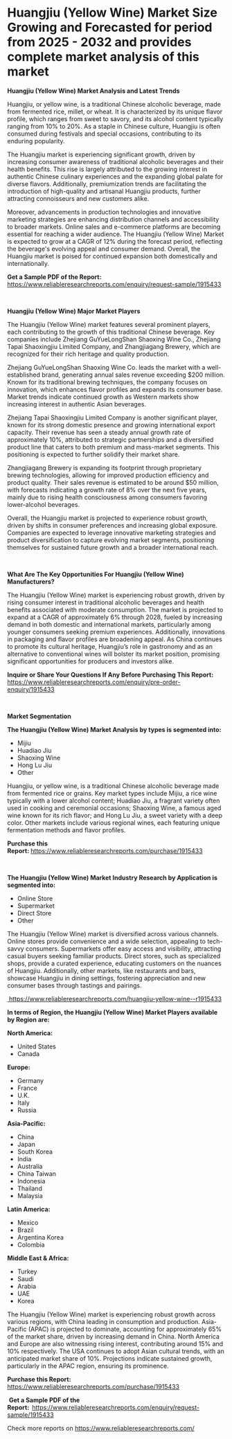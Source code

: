 <p><h1>Huangjiu (Yellow Wine) Market Size Growing and Forecasted for period from 2025 - 2032 and provides complete market analysis of this market</h1></p><p><strong>Huangjiu (Yellow Wine) Market Analysis and Latest Trends</strong></p>
<p><p>Huangjiu, or yellow wine, is a traditional Chinese alcoholic beverage, made from fermented rice, millet, or wheat. It is characterized by its unique flavor profile, which ranges from sweet to savory, and its alcohol content typically ranging from 10% to 20%. As a staple in Chinese culture, Huangjiu is often consumed during festivals and special occasions, contributing to its enduring popularity.</p><p>The Huangjiu market is experiencing significant growth, driven by increasing consumer awareness of traditional alcoholic beverages and their health benefits. This rise is largely attributed to the growing interest in authentic Chinese culinary experiences and the expanding global palate for diverse flavors. Additionally, premiumization trends are facilitating the introduction of high-quality and artisanal Huangjiu products, further attracting connoisseurs and new customers alike.</p><p>Moreover, advancements in production technologies and innovative marketing strategies are enhancing distribution channels and accessibility to broader markets. Online sales and e-commerce platforms are becoming essential for reaching a wider audience. The Huangjiu (Yellow Wine) Market is expected to grow at a CAGR of 12% during the forecast period, reflecting the beverage's evolving appeal and consumer demand. Overall, the Huangjiu market is poised for continued expansion both domestically and internationally.</p></p>
<p><strong>Get a Sample PDF of the Report:&nbsp;</strong> <a href="https://www.reliableresearchreports.com/enquiry/request-sample/1915433?utm_campaign=2177&utm_medium=2&utm_source=Github&utm_content=ia&utm_term=04022025&utm_id=huangjiu-yellow-wine">https://www.reliableresearchreports.com/enquiry/request-sample/1915433</a></p>
<p>&nbsp;</p>
<p><strong>Huangjiu (Yellow Wine) Major Market Players</strong></p>
<p><p>The Huangjiu (Yellow Wine) market features several prominent players, each contributing to the growth of this traditional Chinese beverage. Key companies include Zhejiang GuYueLongShan Shaoxing Wine Co., Zhejiang Tapai Shaoxingjiu Limited Company, and Zhangjiagang Brewery, which are recognized for their rich heritage and quality production.</p><p>Zhejiang GuYueLongShan Shaoxing Wine Co. leads the market with a well-established brand, generating annual sales revenue exceeding $200 million. Known for its traditional brewing techniques, the company focuses on innovation, which enhances flavor profiles and expands its consumer base. Market trends indicate continued growth as Western markets show increasing interest in authentic Asian beverages.</p><p>Zhejiang Tapai Shaoxingjiu Limited Company is another significant player, known for its strong domestic presence and growing international export capacity. Their revenue has seen a steady annual growth rate of approximately 10%, attributed to strategic partnerships and a diversified product line that caters to both premium and mass-market segments. This positioning is expected to further solidify their market share.</p><p>Zhangjiagang Brewery is expanding its footprint through proprietary brewing technologies, allowing for improved production efficiency and product quality. Their sales revenue is estimated to be around $50 million, with forecasts indicating a growth rate of 8% over the next five years, mainly due to rising health consciousness among consumers favoring lower-alcohol beverages.</p><p>Overall, the Huangjiu market is projected to experience robust growth, driven by shifts in consumer preferences and increasing global exposure. Companies are expected to leverage innovative marketing strategies and product diversification to capture evolving market segments, positioning themselves for sustained future growth and a broader international reach.</p></p>
<p>&nbsp;</p>
<p><strong>What Are The Key Opportunities For Huangjiu (Yellow Wine) Manufacturers?</strong></p>
<p><p>The Huangjiu (Yellow Wine) market is experiencing robust growth, driven by rising consumer interest in traditional alcoholic beverages and health benefits associated with moderate consumption. The market is projected to expand at a CAGR of approximately 6% through 2028, fueled by increasing demand in both domestic and international markets, particularly among younger consumers seeking premium experiences. Additionally, innovations in packaging and flavor profiles are broadening appeal. As China continues to promote its cultural heritage, Huangjiu’s role in gastronomy and as an alternative to conventional wines will bolster its market position, promising significant opportunities for producers and investors alike.</p></p>
<p><strong>Inquire or Share Your Questions If Any Before Purchasing This Report:</strong> <a href="https://www.reliableresearchreports.com/enquiry/pre-order-enquiry/1915433?utm_campaign=2177&utm_medium=2&utm_source=Github&utm_content=ia&utm_term=04022025&utm_id=huangjiu-yellow-wine">https://www.reliableresearchreports.com/enquiry/pre-order-enquiry/1915433</a></p>
<p>&nbsp;</p>
<p><strong>Market Segmentation</strong></p>
<p><strong>The Huangjiu (Yellow Wine) Market Analysis by types is segmented into:</strong></p>
<p><ul><li>Mijiu</li><li>Huadiao Jiu</li><li>Shaoxing Wine</li><li>Hong Lu Jiu</li><li>Other</li></ul></p>
<p><p>Huangjiu, or yellow wine, is a traditional Chinese alcoholic beverage made from fermented rice or grains. Key market types include Mijiu, a rice wine typically with a lower alcohol content; Huadiao Jiu, a fragrant variety often used in cooking and ceremonial occasions; Shaoxing Wine, a famous aged wine known for its rich flavor; and Hong Lu Jiu, a sweet variety with a deep color. Other markets include various regional wines, each featuring unique fermentation methods and flavor profiles.</p></p>
<p><strong>Purchase this Report:&nbsp;</strong><a href="https://www.reliableresearchreports.com/purchase/1915433?utm_campaign=2177&utm_medium=2&utm_source=Github&utm_content=ia&utm_term=04022025&utm_id=huangjiu-yellow-wine">https://www.reliableresearchreports.com/purchase/1915433</a></p>
<p>&nbsp;</p>
<p><strong>The Huangjiu (Yellow Wine) Market Industry Research by Application is segmented into:</strong></p>
<p><ul><li>Online Store</li><li>Supermarket</li><li>Direct Store</li><li>Other</li></ul></p>
<p><p>The Huangjiu (Yellow Wine) market is diversified across various channels. Online stores provide convenience and a wide selection, appealing to tech-savvy consumers. Supermarkets offer easy access and visibility, attracting casual buyers seeking familiar products. Direct stores, such as specialized shops, provide a curated experience, educating customers on the nuances of Huangjiu. Additionally, other markets, like restaurants and bars, showcase Huangjiu in dining settings, fostering appreciation and new consumer bases through tastings and pairings.</p></p>
<p><a href="https://www.reliableresearchreports.com/huangjiu-yellow-wine--r1915433?utm_campaign=2177&utm_medium=2&utm_source=Github&utm_content=ia&utm_term=04022025&utm_id=huangjiu-yellow-wine">&nbsp;https://www.reliableresearchreports.com/huangjiu-yellow-wine--r1915433</a></p>
<p><strong>In terms of Region, the Huangjiu (Yellow Wine) Market Players available by Region are:</strong></p>
<p>
    <p> <strong> North America: </strong>
        <ul>
            <li>United States</li>
            <li>Canada</li>
        </ul>
        </p> 
    <p> <strong> Europe: </strong>
        <ul>
            <li>Germany</li>
            <li>France</li>
            <li>U.K.</li>
            <li>Italy</li>
            <li>Russia</li>
        </ul>
        </p> 
    <p> <strong> Asia-Pacific: </strong>
        <ul>
            <li>China</li>
            <li>Japan</li>
            <li>South Korea</li>
            <li>India</li>
            <li>Australia</li>
            <li>China Taiwan</li>
            <li>Indonesia</li>
            <li>Thailand</li>
            <li>Malaysia</li>
        </ul>
        </p> 
    <p> <strong> Latin America: </strong>
        <ul>
            <li>Mexico</li>
            <li>Brazil</li>
            <li>Argentina Korea</li>
            <li>Colombia</li>
        </ul>
        </p> 
    <p> <strong> Middle East & Africa: </strong>
        <ul>
            <li>Turkey</li>
            <li>Saudi</li>
            <li>Arabia</li>
            <li>UAE</li>
            <li>Korea</li>
        </ul>
    </p>
    </p>
<p><p>The Huangjiu (Yellow Wine) market is experiencing robust growth across various regions, with China leading in consumption and production. Asia-Pacific (APAC) is projected to dominate, accounting for approximately 65% of the market share, driven by increasing demand in China. North America and Europe are also witnessing rising interest, contributing around 15% and 10% respectively. The USA continues to adopt Asian cultural trends, with an anticipated market share of 10%. Projections indicate sustained growth, particularly in the APAC region, ensuring its prominence.</p></p>
<p><strong>Purchase this Report: </strong><a href="https://www.reliableresearchreports.com/purchase/1915433?utm_campaign=2177&utm_medium=2&utm_source=Github&utm_content=ia&utm_term=04022025&utm_id=huangjiu-yellow-wine">https://www.reliableresearchreports.com/purchase/1915433</a></p>
<p>&nbsp;<strong>Get a Sample PDF of the Report:&nbsp;&nbsp;</strong><a href="https://www.reliableresearchreports.com/enquiry/request-sample/1915433?utm_campaign=2177&utm_medium=2&utm_source=Github&utm_content=ia&utm_term=04022025&utm_id=huangjiu-yellow-wine">https://www.reliableresearchreports.com/enquiry/request-sample/1915433</a></p>
<p><strong></strong></p>
<p>Check more reports on <a href="https://www.reliableresearchreports.com/?utm_campaign=2177&utm_medium=2&utm_source=Github&utm_content=ia&utm_term=04022025&utm_id=huangjiu-yellow-wine">https://www.reliableresearchreports.com/</a></p>